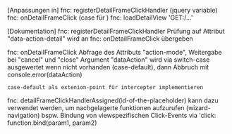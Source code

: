 

[Anpassungen in]
fnc: registerDetailFrameClickHandler (jquery variable)
fnc: onDetailFrameClick (case für )
fnc: loadDetailView 'GET:/...'


[Dokumentation]
fnc: registerDetailFrameClickHandler
    Prüfung auf Attribut "data-action-detail"
    wird an fnc: onDetailFrameClick übergeben

fnc: onDetailFrameClick
    Abfrage des Attributs "action-mode", Weitergabe bei "cancel" und "close"
    Argument "dataAction" wird via switch-case ausgewertet
    wenn nicht vorhanden (case-default), dann Abbruch mit console.error(dataAction)

    case-default als extenion-point für intercepter implementieren

fnc: detailFrameClickHandlerAssigned(id-of-the-placeholder)
    kann dazu verwendet werden, um nachgelagerte funktionen aufzurufen (wizard-navigation)
    bspw. Bindung von viewspezifischen Click-Events via 'click: function.bind(param1, param2)